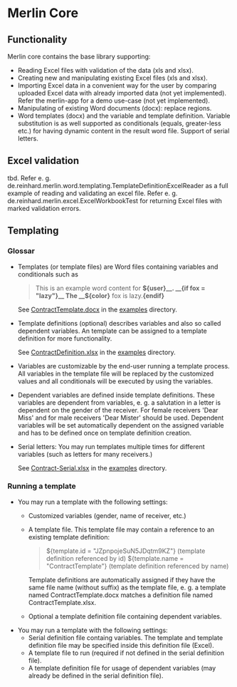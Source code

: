 # Merlin Core

## Functionality
Merlin core contains the base library supporting:
* Reading Excel files with validation of the data (xls and xlsx).
* Creating new and manipulating existing Excel files (xls and xlsx).
* Importing Excel data in a convenient way for the user by comparing
  uploaded Excel data with already imported data (not yet implemented).
  Refer the merlin-app for a demo use-case (not yet implemented).
* Manipulating of existing Word documents (docx): replace regions.
* Word templates (docx) and the variable and template definition. Variable
  substitution is as well supported as conditionals (equals, greater-less etc.)
  for having dynamic content in the result word file. Support of serial letters.

## Excel validation
tbd. Refer e. g. de.reinhard.merlin.word.templating.TemplateDefinitionExcelReader as a full example of
reading and validating an excel file.
Refer e. g.  de.reinhard.merlin.excel.ExcelWorkbookTest for returning Excel files with marked validation
errors.

## Templating
### Glossar
* Templates (or template files) are Word files containing variables and conditionals such as
  > This is an example word content for __${user}__.
  > __{if fox = "lazy"}__ The __${color}__ fox is lazy.__{endif}__

  See [ContractTemplate.docx](https://github.com/kreinhard/merlin/raw/master/examples/ContractTemplate.docx)
  in the [examples](https://github.com/kreinhard/merlin/tree/master/examples) directory.
* Template definitions (optional) describes variables and also so called dependent variables.
  An template can be assigned to a template definition for more functionality.

  See [ContractDefinition.xlsx](https://github.com/kreinhard/merlin/raw/master/examples/ContractDefinition.xlsx)
  in the [examples](https://github.com/kreinhard/merlin/tree/master/examples) directory.
* Variables are customizable by the end-user running a template process. All variables in
  the template file will be replaced by the customized values and all conditionals will be executed
  by using the variables.
* Dependent variables are defined inside template definitions. These variables are dependent from
  variables, e. g. a salutation in a letter is dependent on the gender of the receiver. For female
  receivers 'Dear Miss' and for male receivers 'Dear Mister' should be used. Dependent variables
  will be set automatically dependent on the assigned variable and has to be defined once on template
  definition creation.
* Serial letters: You may run templates multiple times for different variables (such as letters for
  many receivers.)
  
  See [Contract-Serial.xlsx](https://github.com/kreinhard/merlin/raw/master/examples/Contract-Serial.xlsx)
  in the [examples](https://github.com/kreinhard/merlin/tree/master/examples) directory.


### Running a template
* You may run a template with the following settings:
  * Customized variables (gender, name of receiver, etc.)
  * A template file. This template file may contain a reference to an existing template definition:
  
    > ${template.id = "JZpnpojeSuN5JDqtm9KZ"} (template definition referenced by id)
    > ${template.name = "ContractTemplate"} (template definition referenced by name)
    
    Template definitions are automatically assigned if they have the same file name (without suffix) as the template
     file, e. g. a template named ContractTemplate.docx matches a definition file named ContractTemplate.xlsx.
  * Optional a template definition file containing dependent variables.
* You may run a template with the following settings:
  * Serial definition file containg variables. The template and template definition file may be specified
    inside this definition file (Excel).
  * A template file to run (required if not defined in the serial definition file).
  * A template definition file for usage of dependent variables (may already be defined in the serial
    definition file).


